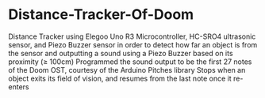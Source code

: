# Distance-Tracker-Of-Doom
Distance Tracker using Elegoo Uno R3 Microcontroller, HC-SRO4 ultrasonic sensor, and Piezo Buzzer sensor in order to detect how far an
object is from the sensor and outputting a sound using a Piezo Buzzer based on its proximity (≥ 100cm)
Programmed the sound output to be the first 27 notes of the Doom OST, courtesy of the Arduino Pitches
library
Stops when an object exits its field of vision, and resumes from the last note once it re-enters

